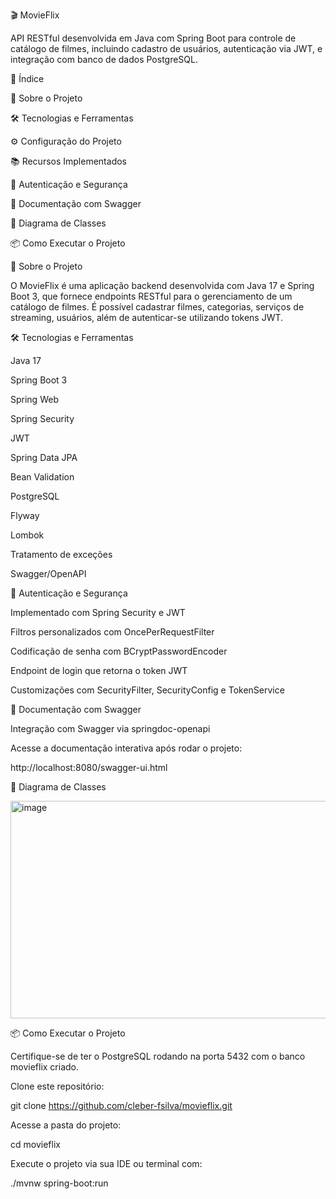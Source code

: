 🎬 MovieFlix

API RESTful desenvolvida em Java com Spring Boot para controle de catálogo de filmes, incluindo cadastro de usuários, autenticação via JWT, e integração com banco de dados PostgreSQL.

📌 Índice

🚀 Sobre o Projeto

🛠 Tecnologias e Ferramentas

⚙️ Configuração do Projeto

📚 Recursos Implementados

🔐 Autenticação e Segurança

📑 Documentação com Swagger

📂 Diagrama de Classes

📦 Como Executar o Projeto

🚀 Sobre o Projeto

O MovieFlix é uma aplicação backend desenvolvida com Java 17 e Spring Boot 3, que fornece endpoints RESTful para o gerenciamento de um catálogo de filmes. É possível cadastrar filmes, categorias, serviços de streaming, usuários, além de autenticar-se utilizando tokens JWT.

🛠 Tecnologias e Ferramentas

Java 17

Spring Boot 3

Spring Web

Spring Security

JWT 

Spring Data JPA

Bean Validation

PostgreSQL

Flyway

Lombok

Tratamento de exceções

Swagger/OpenAPI 

🔐 Autenticação e Segurança

Implementado com Spring Security e JWT

Filtros personalizados com OncePerRequestFilter

Codificação de senha com BCryptPasswordEncoder

Endpoint de login que retorna o token JWT

Customizações com SecurityFilter, SecurityConfig e TokenService

📑 Documentação com Swagger

Integração com Swagger via springdoc-openapi

Acesse a documentação interativa após rodar o projeto:

http://localhost:8080/swagger-ui.html

📂 Diagrama de Classes

<img width="766" height="348" alt="image" src="https://github.com/user-attachments/assets/ac26ec2e-776e-4ec0-a623-7ad6599f80bc" />

📦 Como Executar o Projeto

Certifique-se de ter o PostgreSQL rodando na porta 5432 com o banco movieflix criado.

Clone este repositório:

git clone https://github.com/cleber-fsilva/movieflix.git


Acesse a pasta do projeto:

cd movieflix


Execute o projeto via sua IDE ou terminal com:

./mvnw spring-boot:run
